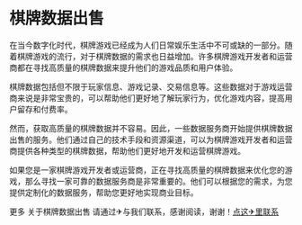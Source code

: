 # 棋牌数据出售

在当今数字化时代，棋牌游戏已经成为人们日常娱乐生活中不可或缺的一部分。随着棋牌游戏的流行，对于棋牌数据的需求也日益增加。许多棋牌游戏开发者和运营商都在寻找高质量的棋牌数据来提升他们的游戏品质和用户体验。

棋牌数据包括但不限于玩家信息、游戏记录、交易信息等。这些数据对于游戏运营商来说是非常宝贵的，可以帮助他们更好地了解玩家行为，优化游戏内容，提高用户留存和付费率。

然而，获取高质量的棋牌数据并不容易。因此，一些数据服务商开始提供棋牌数据出售的服务。他们通过自己的技术手段和资源渠道，可以为棋牌游戏开发者和运营商提供各种类型的棋牌数据，帮助他们更好地开发和运营棋牌游戏。

如果您是一家棋牌游戏开发者或运营商，正在寻找高质量的棋牌数据来优化您的游戏，那么寻找一家可靠的数据服务商是非常重要的。他们可以根据您的需求，为您提供定制化的数据服务，帮助您更好地实现商业目标。

更多 关于棋牌数据出售 请通过✈与我们联系，感谢阅读，谢谢！[点这✈里联系](https://ss.k02.cc)